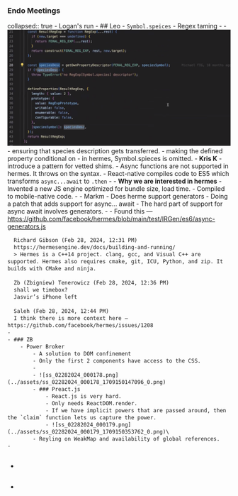 ### Endo Meetings
collapsed:: true
	- Logan's run
	- ## Leo
		- `Symbol.speices`
			- Regex taming
			-
	- ![ss_02282024_000177.png](../assets/ss_02282024_000177_1709147361592_0.png)
	- ensuring that species description gets transferred.
	- making the defined property conditional on
	- in hermes, Symbol.spieces is omitted.
	- **Kris K**
		- introduce a pattern for vetted shims.
	- Async functions are not supported in hermes. It throws on the syntax.
	- React-native compiles code to ES5 which transforms `async...await` to `.then`
	-
	- **Why we are interested in hermes**
		- Invented a new JS engine optimized for bundle size, load time.
		- Compiled to mobile-native code.
		-
	- Markm - Does herme support generators
		- Doing a patch that adds support for async... await
		- The hard part of support for async await involves generators.
	-
	- Found this — https://github.com/facebook/hermes/blob/main/test/IRGen/es6/async-generators.js
	   
	  Richard Gibson (Feb 28, 2024, 12:31 PM)
	  https://hermesengine.dev/docs/building-and-running/
	  > Hermes is a C++14 project. clang, gcc, and Visual C++ are supported. Hermes also requires cmake, git, ICU, Python, and zip. It builds with CMake and ninja.
	   
	  Zb (Zbigniew) Tenerowicz (Feb 28, 2024, 12:36 PM)
	  shall we timebox?
	  Jasvir’s iPhone left
	   
	  Saleh (Feb 28, 2024, 12:44 PM)
	  I think there is more context here — https://github.com/facebook/hermes/issues/1208
	-
	- ### ZB
		- Power Broker
			- A solution to DOM confinement
			- Only the first 2 components have access to the CSS.
			-
			- ![ss_02282024_000178.png](../assets/ss_02282024_000178_1709150147096_0.png)
			- ### Preact.js
				- React.js is very hard.
				- Only needs ReactDOM.render.
				- If we have implicit powers that are passed around, then the `claim` function lets us capture the power.
				- ![ss_02282024_000179.png](../assets/ss_02282024_000179_1709150353762_0.png)\
			- Reyling on WeakMap and availability of global references.
	-
- ##
-